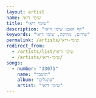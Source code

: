 ```yaml
---
layout: artist
name: שימי דיאי
title: "שימי דיאי"
description: "דף האמן שימי דיאי"
keywords: "שירים, מוזיקה, שימי דיאי"
permalink: /artists/שימי-דיאי
redirect_from:
  - /artists/list/שימי דיאי
  - /artists/שימי-דיאי/
songs:
  - number: "33071"
    name: "תתגבר"
    album: "סינגלים"
    artist: "שימי דיאי"
---
```

